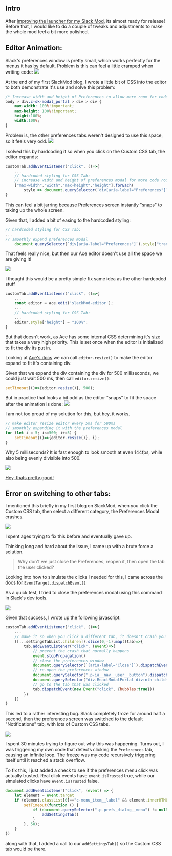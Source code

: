 ## Intro
After [improving the launcher for my Slack Mod](), its almost ready for release! Before that, I would like to do a couple of tweaks and adjustments to make the whole mod feel a bit more polished.

## Editor Animation:
Slack's preferences window is pretty small, which works perfectly for the menus it has by default. Problem is this can feel a little cramped when writing code:
![](https://i.imgur.com/0mwRDBL.png)

At the end of my first SlackMod blog, I wrote a little bit of CSS into the editor to both demonstrate it's use and solve this problem:
```css
/* Increase width and height of Preferences to allow more room for code */
body > div.c-sk-modal_portal > div > div {
    max-width: 100%!important;
    max-height: 100%!important;
    height:100%;
    width:100%;
}
```

Problem is, the other preferences tabs weren't designed to use this space, so it feels very odd.
![](https://i.imgur.com/bO3dUHm.png)

I solved this by hardcoding it so when you click on the Custom CSS tab, the editor expands:

```js
customTab.addEventListener("click", ()=>{
    ...
    // hardcoded styling for CSS Tab:
    // increase width and height of preferences modal for more code room
    ["max-width","width","max-height","height"].forEach(
        style => document.querySelector(`div[aria-label="Preferences"]`).style[style] = "100%")
}
```

This can feel a bit jarring because Preferences screen instantly "snaps" to taking up the whole screen.

Given that, I added a bit of easing to the hardcoded styling:

```js
// hardcoded styling for CSS Tab:
...
// smoothly expand preferences modal
    document.querySelector(`div[aria-label="Preferences"]`).style["transition"] = "500ms ease all"
```

That feels really nice, but then our Ace editor doesn't use all the space we are giving it!

![](https://images2.imgbox.com/fb/59/xAeNI0ll_o.gif)

I thought this would be a pretty simple fix same idea as the other hardcoded stuff
```js
customTab.addEventListener("click", ()=>{
    ...
    const editor = ace.edit('slackMod-editor');
    ...
    // hardcoded styling for CSS Tab:
    ...
    editor.style["height"] = "100%";
}
```

But that doesn't work, as Ace has some internal CSS determining it's size that takes a very high priority. This is set once when the editor is initialized to fit the div its put in. 

Looking at [Ace's docs](https://ace.c9.io/#nav=howto) we can call `editor.resize()` to make the editor expand to fit it's containing div.

Given that we expand the div containing the div for 500 milliseconds, we could just wait 500 ms, then call `editor.resize()`:
```js
setTimeout(()=>{editor.resize()}, 500);
```

But in practice that looks a bit odd as the editor "snaps" to fit the space after the animation is done:
![](https://images2.imgbox.com/13/3c/rkxbPdLt_o.gif)

I am not too proud of my solution for this, but hey, it works.

```js
// make editor resize editor every 5ms for 500ms
// smoothly expanding it with the preferences modal
for (let i = 5; i<=500; i+=5) {
    setTimeout(()=>{editor.resize()}, i);
}
```

Why 5 milliseconds? It is fast enough to look smooth at even 144fps, while also being evenly divisible into 500.

![](https://images2.imgbox.com/54/62/8JkTvLpK_o.gif)

[Hey, thats pretty good!](https://youtu.be/JeimE8Wz6e4)

## Error on switching to other tabs:
I mentioned this briefly in my first blog on SlackMod, when you click the Custom CSS tab, then select a different category, the Preferences Modal crashes.

![](https://images2.imgbox.com/8f/b6/0HhNjOJG_o.gif)

I spent ages trying to fix this before and eventually gave up.

Thinking long and hard about the issue, I came up with a brute force a solution.

> Why don't we just close the Preferences, reopen it, then open the tab the user clicked?

Looking into how to simulate the clicks I needed for this, I came across the [docs for `EventTarget.dispatchEvent()`](https://developer.mozilla.org/en-US/docs/Web/API/EventTarget/dispatchEvent)

As a quick test, I tried to close the preferences modal using this command in Slack's dev tools.

![](https://images2.imgbox.com/a7/2e/vtihfCNS_o.gif)

Given that success, I wrote up the following javascript:

```js
customTab.addEventListener("click", ()=>{
    ...
    // make it so when you click a different tab, it doesn't crash you
    ([...settingsTabList.children]).slice(0,-1).map((tab)=>{
        tab.addEventListener("click", (event)=>{
            // prevent the crash that normally happens
            event.stopPropagation()
            // close the preferences window
            document.querySelector(`[aria-label="Close"]`).dispatchEvent(new Event("click", {bubbles:true}))
            // re-open the preferences window
            document.querySelector(".p-ia__nav__user__button").dispatchEvent(new Event("click", {bubbles:true}))
            document.querySelector("div.ReactModalPortal div:nth-child(7) div").dispatchEvent(new Event("click", {bubbles:true}))
            // go to the tab that was clicked
            tab.dispatchEvent(new Event("click", {bubbles:true}))
        })
    })
}
```

This led to a rather interesting bug. Slack completely froze for around half a second, then the preferences screen was switched to the default "Notifications" tab, with lots of Custom CSS tabs.

![](https://images2.imgbox.com/fb/99/stORn974_o.gif)

I spent 30 minutes trying to figure out why this was happening. Turns out, I was triggering my own code that detects clicking the `Preferences` tab, causing an infinite loop. The freeze was my code recursively triggering itself until it reached a stack overflow.

To fix this, I just added a check to see if the preferences menu click was actually trusted. Real click events have `event.isTrusted` true, while our simulated clicks have `event.isTrusted` false.

```js
document.addEventListener("click", (event) => {
    let element = event.target 
    if (element.classList[0]=="c-menu_item__label" && element.innerHTML == "Preferences" && event.isTrusted) {
        setTimeout(function () {
            if (document.querySelector(".p-prefs_dialog__menu") != null) {
                addSettingsTab()
            }
        }, 50);
    }
})
```
along with that, I added a call to our `addSettingsTab()` so the Custom CSS tab would be there.
 